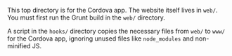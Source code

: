 This top directory is for the Cordova app. The website itself lives in `web/`.
You must first run the Grunt build in the `web/` directory.

A script in the `hooks/` directory copies the necessary files from `web/` to `www/` for the Cordova app,
ignoring unused files like `node_modules` and non-minified JS.
